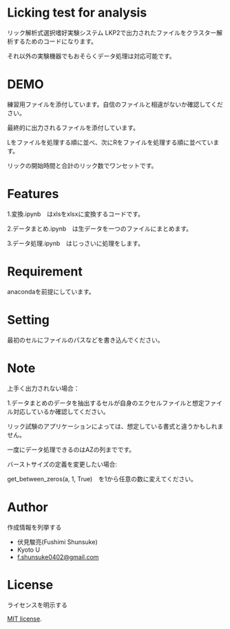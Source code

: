# Licking test for analysis

リック解析式選択嗜好実験システム LKP2で出力されたファイルをクラスター解析するためのコードになります。

それ以外の実験機器でもおそらくデータ処理は対応可能です。


# DEMO
練習用ファイルを添付しています。自信のファイルと相違がないか確認してください。



最終的に出力されるファイルを添付しています。

Lをファイルを処理する順に並べ、次にRをファイルを処理する順に並べています。

リックの開始時間と合計のリック数でワンセットです。


# Features
1.変換.ipynb　はxlsをxlsxに変換するコードです。

2.データまとめ.ipynb　は生データを一つのファイルにまとめます。

3.データ処理.ipynb　はじっさいに処理をします。


# Requirement

anacondaを前提にしています。

# Setting

最初のセルにファイルのパスなどを書き込んでください。


# Note


上手く出力されない場合：

1.データまとめのデータを抽出するセルが自身のエクセルファイルと想定ファイル対応しているか確認してください。

リック試験のアプリケーションによっては、想定している書式と違うかもしれません。

一度にデータ処理できるのはAZの列までです。

バーストサイズの定義を変更したい場合:

get_between_zeros(a, 1, True)　を1から任意の数に変えてください。


# Author

作成情報を列挙する

* 伏見駿亮(Fushimi Shunsuke)
* Kyoto U
* f.shunsuke0402@gmail.com

# License
ライセンスを明示する

[MIT license](https://en.wikipedia.org/wiki/MIT_License).


